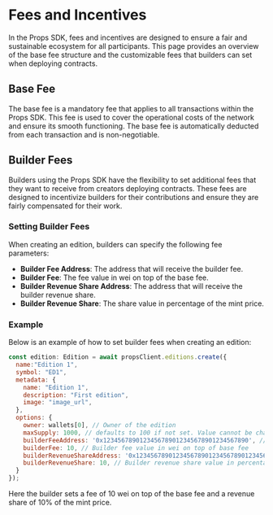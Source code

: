 # Fees and Incentives

In the Props SDK, fees and incentives are designed to ensure a fair and sustainable ecosystem for all participants. This page provides an overview of the base fee structure and the customizable fees that builders can set when deploying contracts.

## Base Fee

The base fee is a mandatory fee that applies to all transactions within the Props SDK. This fee is used to cover the operational costs of the network and ensure its smooth functioning. The base fee is automatically deducted from each transaction and is non-negotiable.

## Builder Fees

Builders using the Props SDK have the flexibility to set additional fees that they want to receive from creators deploying contracts. These fees are designed to incentivize builders for their contributions and ensure they are fairly compensated for their work.

### Setting Builder Fees

When creating an edition, builders can specify the following fee parameters:

- **Builder Fee Address**: The address that will receive the builder fee.
- **Builder Fee**: The fee value in wei on top of the base fee.
- **Builder Revenue Share Address**: The address that will receive the builder revenue share.
- **Builder Revenue Share**: The share value in percentage of the mint price.

### Example

Below is an example of how to set builder fees when creating an edition:

```javascript
const edition: Edition = await propsClient.editions.create({
  name:"Edition 1",
  symbol: "ED1",
  metadata: {
    name: "Edition 1",
    description: "First edition",
    image: "image_url",
  },
  options: {
    owner: wallets[0], // Owner of the edition
    maxSupply: 1000, // defaults to 100 if not set. Value cannot be changed later.,
    builderFeeAddress: '0x1234567890123456789012345678901234567890', // Address to receive the builder fee
    builderFee: 10, // Builder fee value in wei on top of base fee
    builderRevenueShareAddress: '0x1234567890123456789012345678901234567890', // Address to receive the builder revenue share
    builderRevenueShare: 10, // Builder revenue share value in percentage of mint price
  }
});
```

Here the builder sets a fee of 10 wei on top of the base fee and a revenue share of 10% of the mint price.